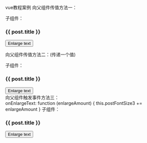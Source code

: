 vue教程案例
向父组件传值方法一：
<div :style="{fontSize: postFontSize + 'em'}">
  <BlogPost
    v-for="post in posts"
    v-bind:key="post.id"
    v-bind:post="post"
    v-on:enlarge-text="postFontSize += 0.1"
  ></BlogPost>
</div>
子组件：
<div class="blog-post">
  <h3>{{ post.title }}</h3>
  <button v-on:click="$emit('enlarge-text')">
    Enlarge text
  </button>
  <div v-html="post.content"></div>
</div>

向父组件传值方法二：(传递一个值)
<div :style="{fontSize: postFontSize2 + 'em'}">
  <BlogPost2
    v-for="post in posts"
    v-bind:key="post.id"
    v-bind:post="post"
    v-on:enlarge-text="postFontSize2 += $event"
  ></BlogPost2>
</div>
子组件：
<div class="blog-post">
  <h3>{{ post.title }}</h3>
  <button v-on:click="$emit('enlarge-text', 0.1)">
    Enlarge text
  </button>
  <div v-html="post.content"></div>
</div>
向父组件触发事件方法三：
<div :style="{fontSize: postFontSize3 + 'em'}">
  <BlogPost2
    v-for="post in posts"
    v-bind:key="post.id"
    v-bind:post="post"
    v-on:enlarge-text="onEnlargeText"
  ></BlogPost2>
</div>
onEnlargeText: function (enlargeAmount) {
  this.postFontSize3 += enlargeAmount
}
子组件：
<div class="blog-post">
  <h3>{{ post.title }}</h3>
  <button v-on:click="$emit('enlarge-text', 0.1)">
    Enlarge text
  </button>
  <div v-html="post.content"></div>
</div>